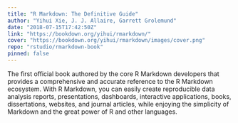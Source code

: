 ```yaml
---
title: "R Markdown: The Definitive Guide"
author: "Yihui Xie, J. J. Allaire, Garrett Grolemund"
date: "2018-07-15T17:42:50Z"
link: "https://bookdown.org/yihui/rmarkdown/"
cover: "https://bookdown.org/yihui/rmarkdown/images/cover.png"
repo: "rstudio/rmarkdown-book"
pinned: false
---
```


The first official book authored by the core R Markdown developers that provides a comprehensive and accurate reference to the R Markdown ecosystem. With R Markdown, you can easily create reproducible data analysis reports, presentations, dashboards, interactive applications, books, dissertations, websites, and journal articles, while enjoying the simplicity of Markdown and the great power of R and other languages.
